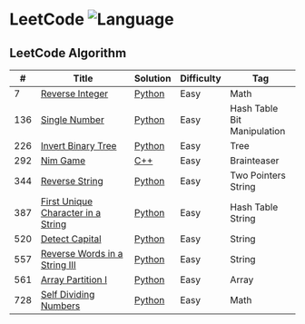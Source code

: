 # LeetCode ![Language](https://img.shields.io/badge/language-C%2B%2B%20%2F%20Python-brightgreen.svg)

## LeetCode Algorithm

| # | Title | Solution | Difficulty | Tag |
|---| ----- | -------- | ---------- | --- |
|7|[Reverse Integer](https://leetcode.com/problems/reverse-integer/)|[Python](./algorithms/reverse-integer.py)|Easy|Math|
|136|[Single Number](https://leetcode.com/problems/single-number/)|[Python](./algorithms/single-number.py)|Easy|Hash Table<br>Bit Manipulation|
|226|[Invert Binary Tree](https://leetcode.com/problems/invert-binary-tree/)|[Python](./algorithms/invert-binary-tree.py)|Easy|Tree|
|292|[Nim Game](https://leetcode.com/problems/nim-game/)|[C++](./algorithms/nim-game.cpp)|Easy|Brainteaser|
|344|[Reverse String](https://leetcode.com/problems/reverse-string/)|[Python](./algorithms/reverse-string.py)|Easy|Two Pointers<br>String|
|387|[First Unique Character in a String](https://leetcode.com/problems/first-unique-character-in-a-string/)|[Python](./algorithms/first-unique-character-in-a-string.py)|Easy|Hash Table<br>String|
|520|[Detect Capital](https://leetcode.com/problems/detect-capital/)|[Python](./algorithms/detect-capital.py)|Easy|String|
|557|[Reverse Words in a String III](https://leetcode.com/problems/reverse-words-in-a-string-iii/)|[Python](/algorithms/reverse-words-in-a-string-iii.py)|Easy|String|
|561|[Array Partition I](https://leetcode.com/problems/array-partition-i/)|[Python](./algorithms/array-partition-i.py)|Easy|Array|
|728|[Self Dividing Numbers](https://leetcode.com/problems/self-dividing-numbers/)|[Python](./algorithms/self-dividing-numbers.py)|Easy|Math|
